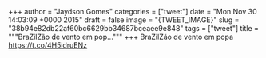 
+++
author = "Jaydson Gomes"
categories = ["tweet"]
date = "Mon Nov 30 14:03:09 +0000 2015"
draft = false
image = "{TWEET_IMAGE}"
slug = "38b94e82db22af60bc6629bb34687bceaee9e848"
tags = ["tweet"]
title = """BraZilZão de vento em pop..."""
+++
BraZilZão de vento em popa https://t.co/4H5idruENz
